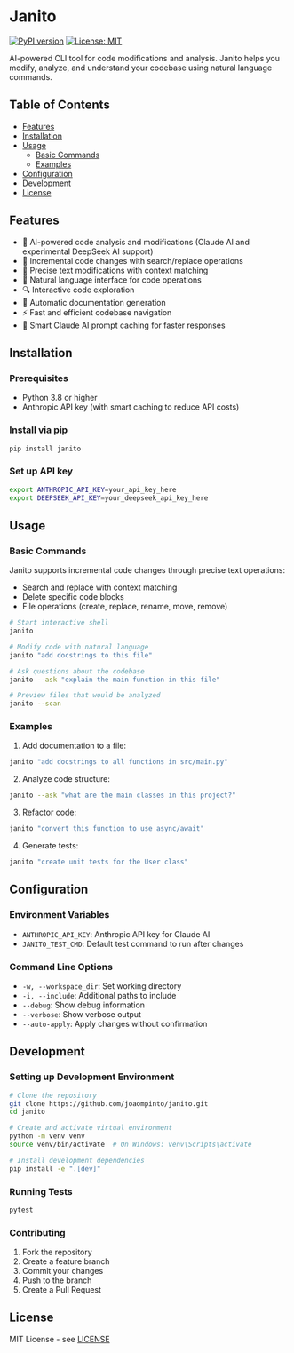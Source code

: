 # Janito

[![PyPI version](https://badge.fury.io/py/janito.svg)](https://badge.fury.io/py/janito)
[![License: MIT](https://img.shields.io/badge/License-MIT-yellow.svg)](https://opensource.org/licenses/MIT)

AI-powered CLI tool for code modifications and analysis. Janito helps you modify, analyze, and understand your codebase using natural language commands.

## Table of Contents

- [Features](#features)
- [Installation](#installation)
- [Usage](#usage)
  - [Basic Commands](#basic-commands)
  - [Examples](#examples)
- [Configuration](#configuration)
- [Development](#development)
- [License](#license)

## Features

- 🤖 AI-powered code analysis and modifications (Claude AI and experimental DeepSeek AI support)
- 🔄 Incremental code changes with search/replace operations
- 🎯 Precise text modifications with context matching
- 💬 Natural language interface for code operations
- 🔍 Interactive code exploration
- 📝 Automatic documentation generation
- ⚡ Fast and efficient codebase navigation
- 💾 Smart Claude AI prompt caching for faster responses

## Installation

### Prerequisites

- Python 3.8 or higher
- Anthropic API key (with smart caching to reduce API costs)

### Install via pip

```bash
pip install janito
```

### Set up API key

```bash
export ANTHROPIC_API_KEY=your_api_key_here
export DEEPSEEK_API_KEY=your_deepseek_api_key_here
```

## Usage

### Basic Commands

Janito supports incremental code changes through precise text operations:
- Search and replace with context matching
- Delete specific code blocks
- File operations (create, replace, rename, move, remove)

```bash
# Start interactive shell
janito

# Modify code with natural language
janito "add docstrings to this file"

# Ask questions about the codebase
janito --ask "explain the main function in this file"

# Preview files that would be analyzed
janito --scan
```

### Examples

1. Add documentation to a file:
```bash
janito "add docstrings to all functions in src/main.py"
```

2. Analyze code structure:
```bash
janito --ask "what are the main classes in this project?"
```

3. Refactor code:
```bash
janito "convert this function to use async/await"
```

4. Generate tests:
```bash
janito "create unit tests for the User class"
```

## Configuration

### Environment Variables

- `ANTHROPIC_API_KEY`: Anthropic API key for Claude AI
- `JANITO_TEST_CMD`: Default test command to run after changes

### Command Line Options

- `-w, --workspace_dir`: Set working directory
- `-i, --include`: Additional paths to include
- `--debug`: Show debug information
- `--verbose`: Show verbose output
- `--auto-apply`: Apply changes without confirmation

## Development

### Setting up Development Environment

```bash
# Clone the repository
git clone https://github.com/joaompinto/janito.git
cd janito

# Create and activate virtual environment
python -m venv venv
source venv/bin/activate  # On Windows: venv\Scripts\activate

# Install development dependencies
pip install -e ".[dev]"
```

### Running Tests

```bash
pytest
```

### Contributing

1. Fork the repository
2. Create a feature branch
3. Commit your changes
4. Push to the branch
5. Create a Pull Request

## License

MIT License - see [LICENSE](LICENSE)
